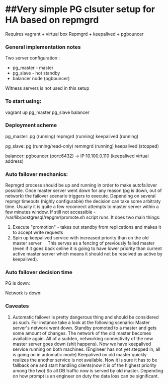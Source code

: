 ##Very simple PG clsuter setup for HA based on repmgrd
====
Requires vagrant + virtual box
Repmgrd + keepalived + pgbouncer

### General implementation notes 

Two server configuration : 
+ pg_master - master 
+ pg_slave - hot standby 
+ balancer node (pgbouncer)

Witness servers is not used in this setup

### To start using: 
   vagrant up pg_master pg_slave balancer
   

### Deployment scheme
  pg_master:
  	pg (running) 
  	repmgrd (running)
  	keepalived (running)

  pg_slave:
    pg (running/read-only)
    remmgrd (running)
    keepalived (stopped)
  
  balancer: 
    pgbouncer (port:6432) -> IP:10.100.0.110 (keepalived virtual address)

### Auto failover mechanics: 
 Repmgrd process should be up and running in order to make autofailover possible.
 Once master server went down for any reason (pg is down, out of network) the failover scenario triggers to execute.
 Depending on several repmgr timeouts (highly configurable) the decision can take some arbitraty time.
 Usually it is quite a few reconnect attempts to master server within a few minutes window.
 If still not accessible - /var/lib/postgresql/repgmr/promote.sh script runs.
 It does two main things: 
   1. Execute "promotion" - takes out standby from replications and makes it to accept write requests
   2. Spin up keepalived service with increased priority than on the old master server 
      This serves as a fencing of previously failed master (even if it goes back online it is going to have lower priority than current active master server which means it should not be resolved as active by keepalived).
  
### Auto failover decision time

 PG is down:

 Network is down: 


### Caveates 
 1. Automatic failover is pretty dangerous thing and should be considered as such.
    For instance take a look at the following  scenario:
       Master server's network went down. 
       Standby promoted to a master and gets some amount of changes.
       The network of the old master becomes available again.
       All of a sudden, networking connectivity of the new master server goes down (shit happens).
       Now we have keepalived service running on both machines.
       (Engineer has not yet stepped in, all is going on in automatic mode)
       Keepalived on old master quickly realizes the another service is not available.
       Now it is sure it has to be fallback one and start handling clients(now it is of the highest priority among the two)
       So all DB traffic now is served by old master.
       Depending on how prompt is an engineer on duty the data loss can be significant.
    
    
